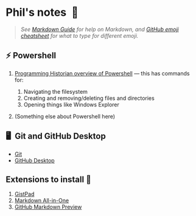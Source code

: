 # Phil's notes &nbsp;:pencil:

> _See [Markdown Guide](https://www.markdownguide.org/getting-started/) for help on Markdown, and [GitHub emoji cheatsheet](https://github.com/ikatyang/emoji-cheat-sheet) for what to type for different emoji._


## :zap: Powershell
1. [Programming Historian overview of Powershell](https://programminghistorian.org/en/lessons/intro-to-powershell#using-explorer-to-view-directories-in-the-gui) — this has commands for:
   1. Navigating the filesystem
   2. Creating and removing/deleting files and directories
   3. Opening things like Windows Explorer

2. (Something else about Powershell here)

## :desktop_computer: &nbsp;Git and GitHub Desktop
- [Git](http://git-scm.com)
- [GitHub Desktop](https://desktop.github.com)

## Extensions to install :muscle:
1. [GistPad](https://aka.ms/gistpad)
2. [Markdown All-in-One](https://marketplace.visualstudio.com/items?itemName=yzhang.markdown-all-in-one) 
3. [GitHub Markdown Preview](https://marketplace.visualstudio.com/items?itemName=bierner.github-markdown-preview) 
